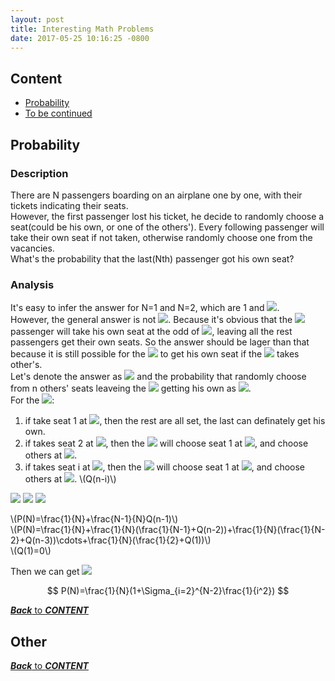 ```yaml
---
layout: post
title: Interesting Math Problems
date: 2017-05-25 10:16:25 -0800
---
```

## Content
- [Probability](#probability)
- [To be continued](#other)



## Probability

### Description
There are N passengers boarding on an airplane one by one, with their tickets indicating their seats.  
However, the first passenger lost his ticket, he decide to randomly choose a seat(could be his own, or one of the others'). Every following passenger will take their own seat if not taken, otherwise randomly choose one from the vacancies.  
What's the probability that the last(Nth) passenger got his own seat?

### Analysis
It's easy to infer the answer for N=1 and N=2, which are 1 and <img src="http://chart.googleapis.com/chart?cht=tx&chl= \frac{1}{2}" style="border:none;">.   
However, the general answer is not <img src="http://chart.googleapis.com/chart?cht=tx&chl= \frac{1}{N}" style="border:none;">. Because it's obvious that the <img src="http://chart.googleapis.com/chart?cht=tx&chl= 1^{st}" style="border:none;"> passenger will take his own seat at the odd of <img src="http://chart.googleapis.com/chart?cht=tx&chl= \frac{1}{N}" style="border:none;">, leaving all the rest passengers get their own seats. So the answer should be lager than that because it is still possible for the <img src="http://chart.googleapis.com/chart?cht=tx&chl= N^{th}" style="border:none;"> to get his own seat if the <img src="http://chart.googleapis.com/chart?cht=tx&chl= 1^{st}" style="border:none;"> takes other's.  
Let's denote the answer as <img src="http://chart.googleapis.com/chart?cht=tx&chl= P(N)" style="border:none;"> and the probability that randomly choose from n others' seats leaveing the <img src="http://chart.googleapis.com/chart?cht=tx&chl= N^{th}" style="border:none;"> getting his own as <img src="http://chart.googleapis.com/chart?cht=tx&chl= Q(n)" style="border:none;">.  
For the <img src="http://chart.googleapis.com/chart?cht=tx&chl= 1^{st}" style="border:none;">:  
1. if take seat 1 at <img src="http://chart.googleapis.com/chart?cht=tx&chl= \frac{1}{N}" style="border:none;">, then the rest are all set, the last can definately get his own.  
1. if takes seat 2 at <img src="http://chart.googleapis.com/chart?cht=tx&chl= \frac{1}{N}" style="border:none;">, then the <img src="http://chart.googleapis.com/chart?cht=tx&chl= 2^{nd}" style="border:none;"> will choose seat 1 at <img src="http://chart.googleapis.com/chart?cht=tx&chl= \frac{1}{N-1}" style="border:none;">, and choose others at <img src="http://chart.googleapis.com/chart?cht=tx&chl= Q(n-2)" style="border:none;">.
1. if takes seat i at <img src="http://chart.googleapis.com/chart?cht=tx&chl= \frac{1}{N}" style="border:none;">, then the <img src="http://chart.googleapis.com/chart?cht=tx&chl= i^{th}" style="border:none;"> will choose seat 1 at <img src="http://chart.googleapis.com/chart?cht=tx&chl= \frac{1}{N -i-(-1)}" style="border:none;">, and choose others at <img src="http://chart.googleapis.com/chart?cht=tx&chl= Q(n-i)" style="border:none;">. \\(Q(n-i)\\)

<img src="http://chart.googleapis.com/chart?cht=tx&chl= P(N)=\frac{1}{N}--\frac{N-1}{N}Q(n-1)" style="border:none;">  
<img src="http://chart.googleapis.com/chart?cht=tx&chl= P(N)=\frac{1}{N}--\frac{1}{N}(\frac{1}{N-1}--Q(n-2))--\frac{1}{N}(\frac{1}{N-2}--Q(n-3))\cdots--\frac{1}{N}(\frac{1}{2}--Q(1))" style="border:none;">
<img src="http://chart.googleapis.com/chart?cht=tx&chl= Q(1)=0" style="border:none;">

\\(P(N)=\frac{1}{N}+\frac{N-1}{N}Q(n-1)\\)  
\\(P(N)=\frac{1}{N}+\frac{1}{N}(\frac{1}{N-1}+Q(n-2))+\frac{1}{N}(\frac{1}{N-2}+Q(n-3))\cdots+\frac{1}{N}(\frac{1}{2}+Q(1))\\)  
\\(Q(1)=0\\)  


Then we can get <img src="http://chart.googleapis.com/chart?cht=tx&chl= P(N)=\frac{1}{N}(1+\Sigma_{i=2}^{N-2}\frac{1}{i^2})" style="border:none;">

$$
P(N)=\frac{1}{N}(1+\Sigma_{i=2}^{N-2}\frac{1}{i^2})
$$

[***Back*** to ***CONTENT***](#content)  



## Other


[***Back*** to ***CONTENT***](#content)  
